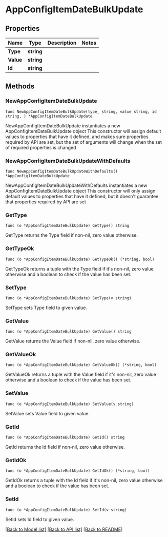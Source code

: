 # AppConfigItemDateBulkUpdate

## Properties

Name | Type | Description | Notes
------------ | ------------- | ------------- | -------------
**Type** | **string** |  | 
**Value** | **string** |  | 
**Id** | **string** |  | 

## Methods

### NewAppConfigItemDateBulkUpdate

`func NewAppConfigItemDateBulkUpdate(type_ string, value string, id string, ) *AppConfigItemDateBulkUpdate`

NewAppConfigItemDateBulkUpdate instantiates a new AppConfigItemDateBulkUpdate object
This constructor will assign default values to properties that have it defined,
and makes sure properties required by API are set, but the set of arguments
will change when the set of required properties is changed

### NewAppConfigItemDateBulkUpdateWithDefaults

`func NewAppConfigItemDateBulkUpdateWithDefaults() *AppConfigItemDateBulkUpdate`

NewAppConfigItemDateBulkUpdateWithDefaults instantiates a new AppConfigItemDateBulkUpdate object
This constructor will only assign default values to properties that have it defined,
but it doesn't guarantee that properties required by API are set

### GetType

`func (o *AppConfigItemDateBulkUpdate) GetType() string`

GetType returns the Type field if non-nil, zero value otherwise.

### GetTypeOk

`func (o *AppConfigItemDateBulkUpdate) GetTypeOk() (*string, bool)`

GetTypeOk returns a tuple with the Type field if it's non-nil, zero value otherwise
and a boolean to check if the value has been set.

### SetType

`func (o *AppConfigItemDateBulkUpdate) SetType(v string)`

SetType sets Type field to given value.


### GetValue

`func (o *AppConfigItemDateBulkUpdate) GetValue() string`

GetValue returns the Value field if non-nil, zero value otherwise.

### GetValueOk

`func (o *AppConfigItemDateBulkUpdate) GetValueOk() (*string, bool)`

GetValueOk returns a tuple with the Value field if it's non-nil, zero value otherwise
and a boolean to check if the value has been set.

### SetValue

`func (o *AppConfigItemDateBulkUpdate) SetValue(v string)`

SetValue sets Value field to given value.


### GetId

`func (o *AppConfigItemDateBulkUpdate) GetId() string`

GetId returns the Id field if non-nil, zero value otherwise.

### GetIdOk

`func (o *AppConfigItemDateBulkUpdate) GetIdOk() (*string, bool)`

GetIdOk returns a tuple with the Id field if it's non-nil, zero value otherwise
and a boolean to check if the value has been set.

### SetId

`func (o *AppConfigItemDateBulkUpdate) SetId(v string)`

SetId sets Id field to given value.



[[Back to Model list]](../README.md#documentation-for-models) [[Back to API list]](../README.md#documentation-for-api-endpoints) [[Back to README]](../README.md)


